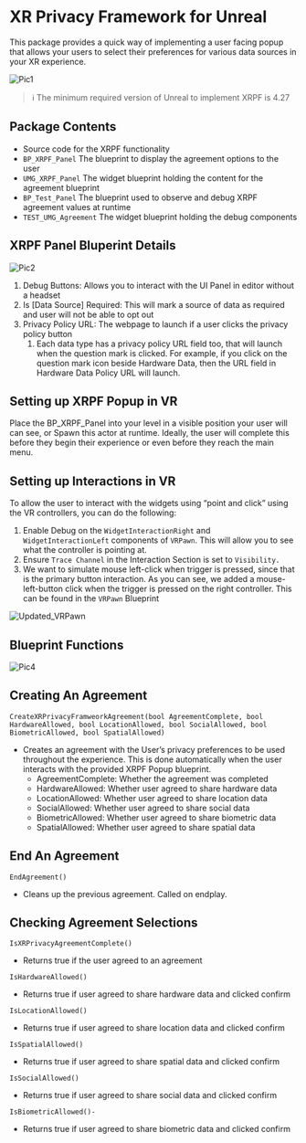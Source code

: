 # XR Privacy Framework for Unreal

This package provides a quick way of implementing a user facing popup that allows your users to select their preferences for various data sources in your XR experience.

![Pic1](https://user-images.githubusercontent.com/14244062/204058445-83293e11-4bb9-45bf-b04d-a265e04a3c09.png)


> ℹ️ The minimum required version of Unreal to implement XRPF is 4.27


## Package Contents

- Source code for the XRPF functionality
- `BP_XRPF_Panel` The blueprint to display the agreement options to the user
- `UMG_XRPF_Panel` The widget blueprint holding the content for the agreement blueprint
- `BP_Test_Panel` The blueprint used to observe and debug XRPF agreement values at runtime
- `TEST_UMG_Agreement` The widget blueprint holding the debug components

## XRPF Panel Bluperint Details

![Pic2](https://user-images.githubusercontent.com/14244062/204058675-aba1fbf9-e392-4e1b-aca2-f0ebc5f80a78.png)

1. Debug Buttons: Allows you to interact with the UI Panel in editor without a headset
2. Is [Data Source] Required: This will mark a source of data as required and user will not be able to opt out
3. Privacy Policy URL: The webpage to launch if a user clicks the privacy policy button
    1. Each data type has a privacy policy URL field too, that will launch when the question mark is clicked. For example, if you click on the question mark icon beside Hardware Data, then the URL field in Hardware Data Policy URL will launch.

## Setting up XRPF Popup in VR

Place the BP_XRPF_Panel into your level in a visible position your user will can see, or Spawn this actor at runtime. Ideally, the user will complete this before they begin their experience or even before they reach the main menu.

## Setting up Interactions in VR

To allow the user to interact with the widgets using “point and click” using the VR controllers, you can do the following:

1. Enable Debug on the `WidgetInteractionRight` and `WidgetInteractionLeft` components of `VRPawn`. This will allow you to see what the controller is pointing at. 
2. Ensure `Trace Channel` in the Interaction Section is set to `Visibility.`
3. We want to simulate mouse left-click when trigger is pressed, since that is the primary button interaction. As you can see, we added a mouse-left-button click when the trigger is pressed on the right controller. This can be found in the `VRPawn` Blueprint


![Updated_VRPawn](https://user-images.githubusercontent.com/14244062/204058925-c7584bc0-11a5-4d4e-9afd-1704c006eb77.png)


## Blueprint Functions

![Pic4](https://user-images.githubusercontent.com/14244062/204058825-db371eee-7414-4edd-b231-1f86d4c1e765.png)

## Creating An Agreement

`CreateXRPrivacyFramweorkAgreement(bool AgreementComplete, bool HardwareAllowed,
bool LocationAllowed, bool SocialAllowed, bool BiometricAllowed, bool SpatialAllowed)`

- Creates an agreement with the User’s privacy preferences to be used throughout the experience. This is done automatically when the user interacts with the provided XRPF Popup blueprint.
    - AgreementComplete: Whether the agreement was completed
    - HardwareAllowed: Whether user agreed to share hardware data
    - LocationAllowed: Whether user agreed to share location data
    - SocialAllowed: Whether user agreed to share social data
    - BiometricAllowed: Whether user agreed to share biometric data
    - SpatialAllowed: Whether user agreed to share spatial data

## End An Agreement

`EndAgreement()`

- Cleans up the previous agreement. Called on endplay.

## Checking Agreement Selections

`IsXRPrivacyAgreementComplete()`

- Returns true if the user agreed to an agreement

`IsHardwareAllowed()`

- Returns true if user agreed to share hardware data and clicked confirm

`IsLocationAllowed()`

- Returns true if user agreed to share location data and clicked confirm

`IsSpatialAllowed()`

- Returns true if user agreed to share spatial data and clicked confirm

`IsSocialAllowed()`

- Returns true if user agreed to share social data and clicked confirm

`IsBiometricAllowed()-`

- Returns true if user agreed to share biometric data and clicked confirm



